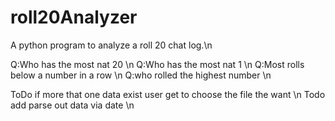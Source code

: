 # roll20Analyzer
A python program to analyze a roll 20 chat log.\n


Q:Who has the most nat 20 \n
Q:Who has the most nat 1 \n
Q:Most rolls below a number in a row \n
Q:who rolled the highest number \n


ToDo if more that one data exist user get to choose the file the want \n
Todo add parse out data via date \n

